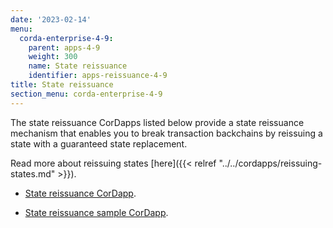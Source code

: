 ```yaml
---
date: '2023-02-14'
menu:
  corda-enterprise-4-9:
    parent: apps-4-9
    weight: 300
    name: State reissuance
    identifier: apps-reissuance-4-9
title: State reissuance
section_menu: corda-enterprise-4-9
---
```


The state reissuance CorDapps listed below provide a state reissuance mechanism that enables you to break transaction backchains by reissuing a state with a guaranteed state replacement.

Read more about reissuing states [here]({{< relref "../../cordapps/reissuing-states.md" >}}).

* [State reissuance CorDapp](https://github.com/corda/reissue-cordapp).

* [State reissuance sample CorDapp](https://github.com/corda/reissue-sample-cordapp).
